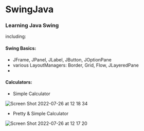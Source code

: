 # SwingJava
### Learning Java Swing

including: 
#### Swing Basics:
* JFrame, JPanel, JLabel, JButton, JOptionPane
* various LayoutManagers: Border, Grid, Flow, JLayeredPane
* 


 

#### Calculators:
* Simple Calculator

![Screen Shot 2022-07-26 at 12 18 34](https://user-images.githubusercontent.com/108977551/180971549-e2dd03b0-dd8c-48d8-b781-05e75d5b1ca1.png)


* Pretty & Simple Calculator

![Screen Shot 2022-07-26 at 12 17 20](https://user-images.githubusercontent.com/108977551/180971290-b3b55286-b9bb-4797-aa2e-57abbd7eb8ce.png)



